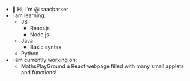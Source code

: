 - 👋 Hi, I’m @isaacbarker
- I am learning:
  - JS
    - React.js
    - Node.js
  - Java
    - Basic syntax
  - Python
- I am currently working on:
  - MathsPlayGround a React webpage filled with many small applets and functions!
